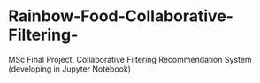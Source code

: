 # Rainbow-Food-Collaborative-Filtering-
MSc Final Project, Collaborative Filtering Recommendation System (developing in Jupyter Notebook)


